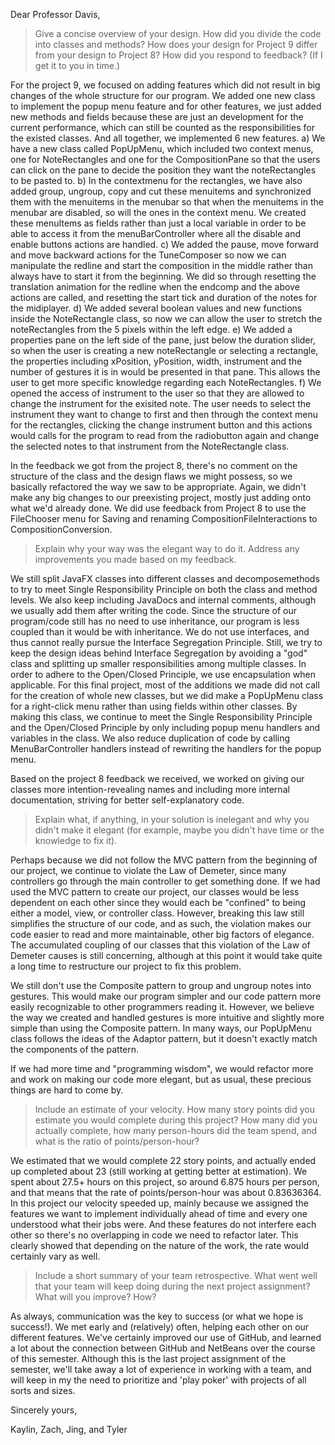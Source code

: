 Dear Professor Davis,

>Give a concise overview of your design. How did you divide the code into classes and methods? How does your design for Project 9 differ from your design to Project 8? How did you respond to feedback? (If I get it to you in time.)

For the project 9, we focused on adding features which did not result in big changes of the whole structure for our program. We added one new class to implement the popup menu feature and for other features, we just added new methods and fields because these are just an development for the current performance, which can still be counted as the responsibilities for the existed classes.
And all together, we implemented 6 new features.
a) We have a new class called PopUpMenu, which included two context menus, one for NoteRectangles and one for the CompositionPane so that the users can click on the pane to decide the position they want the noteRectangles to be pasted to. 
b) In the contextmenu for the rectangles, we have also added group, ungroup, copy and cut these menuitems and synchronized them with the menuitems in the menubar so that when the menuitems in the menubar are disabled, so will the ones in the context menu. We created these menuItems as fields rather than just a local variable in order to be able to access it from the menuBarController where all the disable and enable buttons actions are handled.
c) We added the pause, move forward and move backward actions for the TuneComposer so now we can manipulate the redline and start the composition in the middle rather than always have to start it from the beginning. We did so through resetting the translation animation for the redline when the endcomp and the above actions are called, and resetting the start tick and duration of the notes for the midiplayer.
d) We added several boolean values and new functions inside the NoteRectangle class, so now we can allow the user to stretch the noteRectangles from the 5 pixels within the left edge.
e) We added a properties pane on the left side of the pane, just below the duration slider, so when the user is creating a new noteRectangle or selecting a rectangle, the properties including xPosition, yPosition, width, instrument and the number of gestures it is in would be presented in that pane. This allows the user to get more specific knowledge regarding each NoteRectangles.
f) We opened the access of instrument to the user so that they are allowed to change the instrument for the exisited note. The user needs to select the instrument they want to change to first and then through the context menu for the rectangles, clicking the change instrument button and this actions would calls for the program to read from the radiobutton again and change the selected notes to that instrument from the NoteRectangle class.

In the feedback we got from the project 8, there's no comment on the structure of the class and the design flaws we might possess, so we basically refactored the way we saw to be appropriate. Again, we didn't make any big changes to our preexisting project, mostly just adding onto what we'd already done. We did use feedback from Project 8 to use the FileChooser menu for Saving and renaming CompositionFileInteractions to CompositionConversion.

>Explain why your way was the elegant way to do it. Address any improvements you made based on my feedback.

We still split JavaFX classes into different classes and decomposemethods to try to meet Single Responsibility Principle on both the class and method levels. We also keep including JavaDocs and internal comments, although we usually add them after writing the code. Since the structure of our program/code still has no need to use inheritance, our program is less coupled than it would be with inheritance. We do not use interfaces, and thus cannot really pursue the Interface Segregation Principle. Still, we try to keep the design ideas behind Interface Segregation by avoiding a "god" class and splitting up smaller responsibilities among multiple classes. In order to adhere to the Open/Closed Principle, we use encapsulation when applicable. For this final project, most of the additions we made did not call for the creation of whole new classes, but we did make a PopUpMenu class for a right-click menu rather than using fields within other classes. By making this class, we continue to meet the Single Responsibility Principle and the Open/Closed Principle by only including popup menu handlers and variables in the class. We also reduce duplication of code by calling MenuBarController handlers instead of rewriting the handlers for the popup menu.

Based on the project 8 feedback we received, we worked on giving our classes more intention-revealing names and including more internal documentation, striving for better self-explanatory code. 

>Explain what, if anything, in your solution is inelegant and why you didn't make it elegant (for example, maybe you didn't have time or the knowledge to fix it).

Perhaps because we did not follow the MVC pattern from the beginning of our project, we continue to violate the Law of Demeter, since many controllers go through the main controller to get something done. If we had used the MVC pattern to create our project, our classes would be less dependent on each other since they would each be "confined" to being either a model, view, or controller class. However, breaking this law still simplifies the structure of our code, and as such, the violation makes our code easier to read and more maintainable, other big factors of elegance. The accumulated coupling of our classes that this violation of the Law of Demeter causes is still concerning, although at this point it would take quite a long time to restructure our project to fix this problem.

We still don't use the Composite pattern to group and ungroup notes into gestures. This would make our program simpler and our code pattern more easily recognizable to other programmers reading it. However, we believe the way we created and handled gestures is more intuitive and slightly more simple than using the Composite pattern. In many ways, our PopUpMenu class follows the ideas of the Adaptor pattern, but it doesn't exactly match the components of the pattern.

If we had more time and "programming wisdom", we would refactor more and work on making our code more elegant, but as usual, these precious things are hard to come by.

>Include an estimate of your velocity. How many story points did you estimate you would complete during this project? How many did you actually complete, how many person-hours did the team spend, and what is the ratio of points/person-hour?

We estimated that we would complete 22 story points, and actually ended up completed about 23 (still working at getting better at estimation). We spent about 27.5+ hours on this project, so around 6.875 hours per person, and that means that the rate of points/person-hour was about 0.83636364. In this project our velocity speeded up, mainly because we assigned the features we want to implement individually ahead of time and every one understood what their jobs were. And these features do not interfere each other so there's no overlapping in code we need to refactor later. This clearly showed that depending on the nature of the work, the rate would certainly vary as well.

>Include a short summary of your team retrospective. What went well that your team will keep doing during the next project assignment? What will you improve? How?

As always, communication was the key to success (or what we hope is success!). We met early and (relatively) often, helping each other on our different features. We've certainly improved our use of GitHub, and learned a lot about the connection between GitHub and NetBeans over the course of this semester. Although this is the last project assignment of the semester, we'll take away a lot of experience in working with a team, and will keep in my the need to prioritize and 'play poker' with projects of all sorts and sizes. 

Sincerely yours,

Kaylin, Zach, Jing, and Tyler

